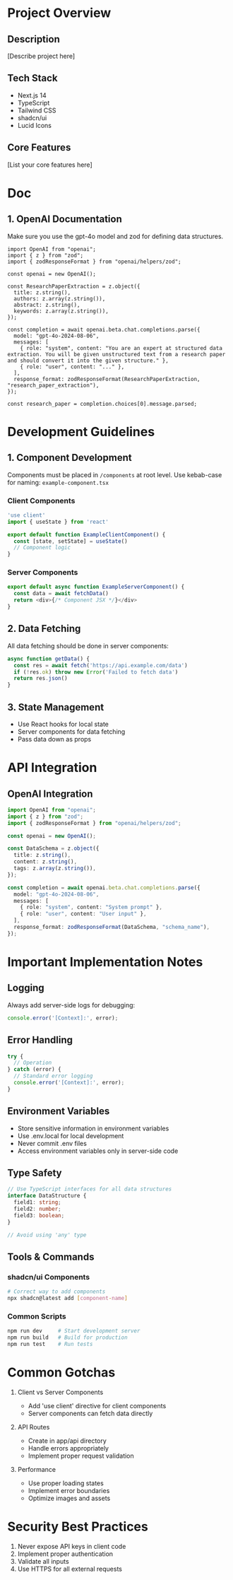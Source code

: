 <!-- markdownlint-disable -->

# Project Overview

## Description

[Describe project here]  

## Tech Stack

- Next.js 14
- TypeScript
- Tailwind CSS
- shadcn/ui
- Lucid Icons

## Core Features

[List your core features here]  

# Doc

## 1. OpenAI Documentation
Make sure you use the gpt-4o model and zod for defining data structures.

```
import OpenAI from "openai";
import { z } from "zod";
import { zodResponseFormat } from "openai/helpers/zod";

const openai = new OpenAI();

const ResearchPaperExtraction = z.object({
  title: z.string(),
  authors: z.array(z.string()),
  abstract: z.string(),
  keywords: z.array(z.string()),
});

const completion = await openai.beta.chat.completions.parse({
  model: "gpt-4o-2024-08-06",
  messages: [
    { role: "system", content: "You are an expert at structured data extraction. You will be given unstructured text from a research paper and should convert it into the given structure." },
    { role: "user", content: "..." },
  ],
  response_format: zodResponseFormat(ResearchPaperExtraction, "research_paper_extraction"),
});

const research_paper = completion.choices[0].message.parsed;
```



# Development Guidelines

## 1. Component Development

Components must be placed in `/components` at root level. Use kebab-case for naming: `example-component.tsx`

### Client Components

```typescript
'use client'
import { useState } from 'react'

export default function ExampleClientComponent() {
  const [state, setState] = useState()
  // Component logic
}
```

### Server Components

```typescript
export default async function ExampleServerComponent() {
  const data = await fetchData()
  return <div>{/* Component JSX */}</div>
}
```

## 2. Data Fetching

All data fetching should be done in server components:

```typescript
async function getData() {
  const res = await fetch('https://api.example.com/data')
  if (!res.ok) throw new Error('Failed to fetch data')
  return res.json()
}
```

## 3. State Management

- Use React hooks for local state
- Server components for data fetching
- Pass data down as props

# API Integration

## OpenAI Integration

```typescript
import OpenAI from "openai";
import { z } from "zod";
import { zodResponseFormat } from "openai/helpers/zod";

const openai = new OpenAI();

const DataSchema = z.object({
  title: z.string(),
  content: z.string(),
  tags: z.array(z.string()),
});

const completion = await openai.beta.chat.completions.parse({
  model: "gpt-4o-2024-08-06",
  messages: [
    { role: "system", content: "System prompt" },
    { role: "user", content: "User input" },
  ],
  response_format: zodResponseFormat(DataSchema, "schema_name"),
});
```

# Important Implementation Notes

## Logging

Always add server-side logs for debugging:

```typescript
console.error('[Context]:', error);
```

## Error Handling

```typescript
try {
  // Operation
} catch (error) {
  // Standard error logging
  console.error('[Context]:', error);
}
```

## Environment Variables

- Store sensitive information in environment variables
- Use .env.local for local development
- Never commit .env files
- Access environment variables only in server-side code

## Type Safety

```typescript
// Use TypeScript interfaces for all data structures
interface DataStructure {
  field1: string;
  field2: number;
  field3: boolean;
}

// Avoid using 'any' type
```

## Tools & Commands

### shadcn/ui Components

```bash
# Correct way to add components
npx shadcn@latest add [component-name]
```

### Common Scripts

```bash
npm run dev     # Start development server
npm run build   # Build for production
npm run test    # Run tests
```

# Common Gotchas

1. Client vs Server Components
   - Add 'use client' directive for client components
   - Server components can fetch data directly

2. API Routes
   - Create in app/api directory
   - Handle errors appropriately
   - Implement proper request validation

3. Performance
   - Use proper loading states
   - Implement error boundaries
   - Optimize images and assets

# Security Best Practices

1. Never expose API keys in client code
2. Implement proper authentication
3. Validate all inputs
4. Use HTTPS for all external requests

